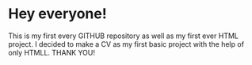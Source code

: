 # Hey everyone!

This is my first every GITHUB repository as well as my first ever HTML project.
I decided to make a CV as my first basic project with the help of only HTMLL.
THANK YOU!
